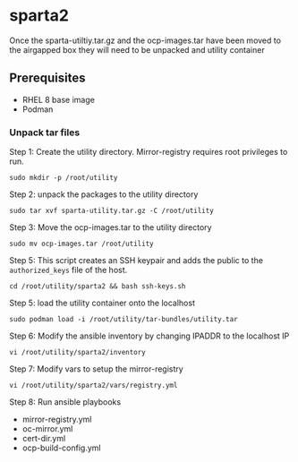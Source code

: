 # sparta2
Once the sparta-utiltiy.tar.gz and the ocp-images.tar have been moved to the airgapped box they will need to be unpacked and utility container

## Prerequisites
- RHEL 8 base image
- Podman

### Unpack tar files
Step 1: Create the utility directory. Mirror-registry requires root privileges to run.  

`sudo mkdir -p /root/utility`

Step 2: unpack the packages to the utility directory

`sudo tar xvf sparta-utility.tar.gz -C /root/utility`

Step 3: Move the ocp-images.tar to the utility directory

`sudo mv ocp-images.tar /root/utility`

Step 5: This script creates an SSH keypair and adds the public to the `authorized_keys` file of the host.

`cd /root/utility/sparta2 && bash ssh-keys.sh`

Step 5: load the utility container onto the localhost

`sudo podman load -i /root/utility/tar-bundles/utility.tar`

Step 6: Modify the ansible inventory by changing IPADDR to the localhost IP

`vi /root/utility/sparta2/inventory`

Step 7: Modify vars to setup the mirror-registry

`vi /root/utility/sparta2/vars/registry.yml`

Step 8: Run ansible playbooks
- mirror-registry.yml
- oc-mirror.yml
- cert-dir.yml
- ocp-build-config.yml
